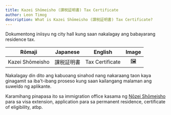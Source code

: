 ```yaml
---
title: Kazei Shōmeisho (課税証明書) Tax Certificate
author: Leon Timog
description: What is Kazei Shōmeisho (課税証明書) Tax Certificate?
---
```

Dokumentong iniisyu ng city hall kung saan nakalagay ang babayarang residence tax.

| Rōmaji | Japanese | English | Image |
| :---: | :---: | :---: | :---: | 
| Kazei Shōmeisho | 課税証明書 | Tax Certificate | [🖼️](kazei-shomeisho-tax-certificate.jpg "Kazei Shōmeisho") |

Nakalagay din dito ang kabuoang sinahod nang nakaraang taon kaya ginagamit sa iba't-ibang proseso kung saan kailangang malaman ang suweldo ng aplikante.

Karamihang pinapasa ito sa immigration office kasama ng [Nōzei Shōmeisho](../nozei-shomeisho-tax-payment-certificate) para sa visa extension, application para sa permanent residence, certificate of eligibility, atbp.